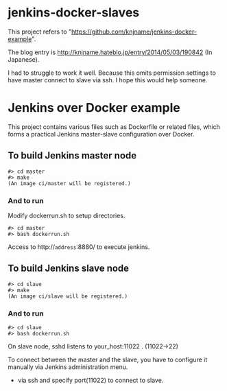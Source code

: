 # jenkins-docker-slaves

This project refers to "https://github.com/knjname/jenkins-docker-example".

The blog entry is http://knjname.hateblo.jp/entry/2014/05/03/190842 (In Japanese).

I had to struggle to work it well. Because this omits permission settings to have
master connect to slave via ssh. I hope this would help someone.

# Jenkins over Docker example

This project contains various files such as Dockerfile or related files, 
which forms a practical Jenkins master-slave configuration over Docker.


## To build Jenkins master node

```
#> cd master
#> make
(An image ci/master will be registered.)
```

### And to run

Modify dockerrun.sh to setup directories.

```
#> cd master
#> bash dockerrun.sh
```

Access to http://`address`:8880/ to execute jenkins.


## To build Jenkins slave node

```
#> cd slave
#> make
(An image ci/slave will be registered.)
```

### And to run

```
#> cd slave
#> bash dockerrun.sh
```

On slave node, sshd listens to your_host:11022 .  (11022->22)

To connect between the master and the slave, you have to configure it manually 
via Jenkins administration menu.

- via ssh and specify port(11022) to connect to slave.




